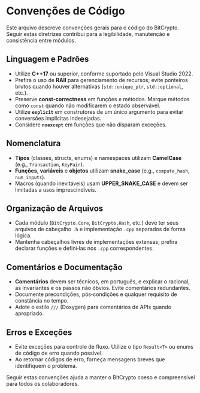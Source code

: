 # Convenções de Código

Este arquivo descreve convenções gerais para o código do BitCrypto.  Seguir estas diretrizes contribui para a legibilidade, manutenção e consistência entre módulos.

## Linguagem e Padrões

- Utilize **C++17** ou superior, conforme suportado pelo Visual Studio 2022.
- Prefira o uso de **RAII** para gerenciamento de recursos; evite ponteiros brutos quando houver alternativas (`std::unique_ptr`, `std::optional`, etc.).
- Preserve **const‑correctness** em funções e métodos.  Marque métodos como `const` quando não modificarem o estado observável.
- Utilize **`explicit`** em construtores de um único argumento para evitar conversões implícitas indesejadas.
- Considere **`noexcept`** em funções que não disparam exceções.

## Nomenclatura

- **Tipos** (classes, structs, enums) e namespaces utilizam **CamelCase** (e.g., `Transaction`, `KeyPair`).
- **Funções**, **variáveis** e **objetos** utilizam **snake_case** (e.g., `compute_hash`, `num_inputs`).
- Macros (quando inevitáveis) usam **UPPER_SNAKE_CASE** e devem ser limitadas a usos imprescindíveis.

## Organização de Arquivos

- Cada módulo (`BitCrypto.Core`, `BitCrypto.Hash`, etc.) deve ter seus arquivos de cabeçalho `.h` e implementação `.cpp` separados de forma lógica.
- Mantenha cabeçalhos livres de implementações extensas; prefira declarar funções e defini‑las nos `.cpp` correspondentes.

## Comentários e Documentação

- **Comentários** devem ser técnicos, em português, e explicar o racional, as invariantes e os passos não óbvios.  Evite comentários redundantes.
- Documente precondições, pós‑condições e qualquer requisito de constância no tempo.
- Adote o estilo `///` (Doxygen) para comentários de APIs quando apropriado.

## Erros e Exceções

- Evite exceções para controle de fluxo.  Utilize o tipo `Result<T>` ou enums de código de erro quando possível.
- Ao retornar códigos de erro, forneça mensagens breves que identifiquem o problema.

Seguir estas convenções ajuda a manter o BitCrypto coeso e compreensível para todos os colaboradores.
